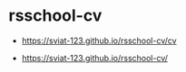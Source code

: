 # rsschool-cv
* https://sviat-123.github.io/rsschool-cv/cv

* https://sviat-123.github.io/rsschool-cv/
